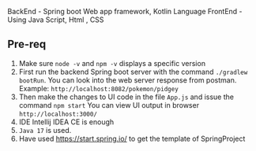 BackEnd - Spring boot Web app framework, Kotlin Language
FrontEnd - Using  Java Script, Html , CSS



Pre-req
-------
1. Make sure `node -v` and `npm -v` displays a specific version
2. First run the backend Spring boot server with the command `./gradlew bootRun`. You can look into the web server response from postman. Example:   `http://localhost:8082/pokemon/pidgey` 
3. Then make the changes to UI code in the file `App.js` and issue the command `npm start` You can view UI output in browser `http://localhost:3000/`
4. IDE Intellij IDEA CE is enough
5. `Java 17` is used.
6. Have used https://start.spring.io/ to get  the template of SpringProject
   
